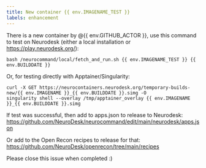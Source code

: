 ```yaml
---
title: New container {{ env.IMAGENAME_TEST }}
labels: enhancement
---
```

There is a new container by @{{ env.GITHUB_ACTOR }}, use this command to test on Neurodesk (either a local installation or https://play.neurodesk.org/):
```
bash /neurocommand/local/fetch_and_run.sh {{ env.IMAGENAME_TEST }} {{ env.BUILDDATE }}
```
Or, for testing directly with Apptainer/Singularity:
```
curl -X GET https://neurocontainers.neurodesk.org/temporary-builds-new/{{ env.IMAGENAME }}_{{ env.BUILDDATE }}.simg -O
singularity shell --overlay /tmp/apptainer_overlay {{ env.IMAGENAME }}_{{ env.BUILDDATE }}.simg
```

If test was successful, then add to apps.json to release to Neurodesk:
https://github.com/NeuroDesk/neurocommand/edit/main/neurodesk/apps.json

Or add to the Open Recon recipes to release for that:
https://github.com/NeuroDesk/openrecon/tree/main/recipes

Please close this issue when completed :)
